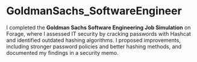 # GoldmanSachs_SoftwareEngineer
I completed the **Goldman Sachs Software Engineering Job Simulation** on Forage, where I assessed IT security by cracking passwords with Hashcat and identified outdated hashing algorithms. I proposed improvements, including stronger password policies and better hashing methods, and documented my findings in a security memo.
